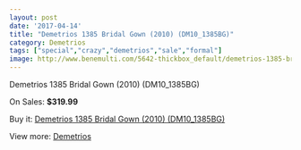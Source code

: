 ```yaml
---
layout: post
date: '2017-04-14'
title: "Demetrios 1385 Bridal Gown (2010) (DM10_1385BG)"
category: Demetrios 
tags: ["special","crazy","demetrios","sale","formal"]
image: http://www.benemulti.com/5642-thickbox_default/demetrios-1385-bridal-gown-2010-dm101385bg.jpg
---
```

Demetrios 1385 Bridal Gown (2010) (DM10_1385BG)

On Sales: **$319.99**
<a href="https://www.benemulti.com/en/demetrios-/2081-demetrios-1385-bridal-gown-2010-dm101385bg.html"><amp-img layout="responsive" width="600" height="600" src="//www.benemulti.com/5642-thickbox_default/demetrios-1385-bridal-gown-2010-dm101385bg.jpg" alt="Demetrios 1385 Bridal Gown (2010) (DM10_1385BG) 0" /></a>
<a href="https://www.benemulti.com/en/demetrios-/2081-demetrios-1385-bridal-gown-2010-dm101385bg.html"><amp-img layout="responsive" width="600" height="600" src="//www.benemulti.com/5644-thickbox_default/demetrios-1385-bridal-gown-2010-dm101385bg.jpg" alt="Demetrios 1385 Bridal Gown (2010) (DM10_1385BG) 1" /></a>
<a href="https://www.benemulti.com/en/demetrios-/2081-demetrios-1385-bridal-gown-2010-dm101385bg.html"><amp-img layout="responsive" width="600" height="600" src="//www.benemulti.com/5643-thickbox_default/demetrios-1385-bridal-gown-2010-dm101385bg.jpg" alt="Demetrios 1385 Bridal Gown (2010) (DM10_1385BG) 2" /></a>

Buy it: [Demetrios 1385 Bridal Gown (2010) (DM10_1385BG)](https://www.benemulti.com/en/demetrios-/2081-demetrios-1385-bridal-gown-2010-dm101385bg.html "Demetrios 1385 Bridal Gown (2010) (DM10_1385BG)")

View more: [Demetrios ](https://www.benemulti.com/en/22-demetrios- "Demetrios ")